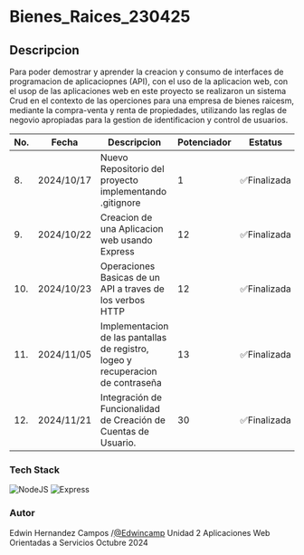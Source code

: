 # Bienes_Raices_230425
## Descripcion 
Para poder demostrar y aprender la creacion y consumo de interfaces de programacion de aplicaciopnes (API),
con el uso de la aplicacion web, con el usop de las aplicaciones web en este proyecto se realizaron un
sistema Crud en el contexto de las operciones para una empresa de bienes raicesm, mediante la compra-venta y renta de propiedades, 
utilizando las reglas de negovio apropiadas para la gestion de identificacion y control de usuarios.

|No.|Fecha|Descripcion|Potenciador|Estatus|
|--|--|--|--|--|
|8.|2024/10/17|Nuevo Repositorio del proyecto implementando .gitignore|1|✅Finalizada|
|9.|2024/10/22|Creacion de una Aplicacion web usando Express|12|✅Finalizada|
|10.|2024/10/23|Operaciones Basicas de un API a traves de los verbos HTTP|12|✅Finalizada|
|11.|2024/11/05|Implementacion de las pantallas de registro, logeo y recuperacion de contraseña|13|✅Finalizada|
|12.|2024/11/21|Integración de Funcionalidad de Creación de Cuentas de Usuario.|30|✅Finalizada|

### Tech Stack
![NodeJS](https://img.shields.io/badge/Node.js-43853D?style=for-the-badge&logo=node.js&logoColor=white) 
![Express](https://img.shields.io/badge/Express.js-404D59?style=for-the-badge)


### Autor
Edwin Hernandez Campos /[@Edwincamp](https://github.com/Edwincamp)
Unidad 2
Aplicaciones Web Orientadas a Servicios
Octubre 2024
